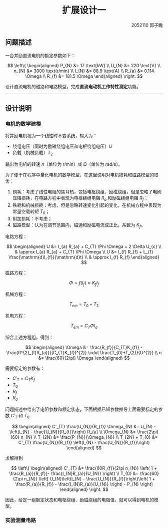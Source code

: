 <h1><center>扩展设计一</center></h1>

<div align='right'>2052110 郭子瞻</div>

## 问题描述

一台并励直流电机的额定参数如下：

$$
\left\{ \begin{aligned}
P_{N} &= 17 \text{kW} \\
U_{N} &= 220 \text{V} \\
n_{N} &= 3000 \text{r/min} \\
I_{N} &= 88.9 \text{A} \\
R_{a} &= 0.114 \Omega \\
R_{f} &= 181.5 \Omega
\end{aligned} \right.
$$

设计直流电机的磁路和电路模型，完成**直流电动机工作特性测定**功能。

---

## 设计说明

### 电机的数学建模

将并励电机视为一个线性时不变系统，输入为：

- 绕组电压（同时为励磁绕组电压和电枢绕组电压）$U$
- 负载（机械负载）$T_{2}$

输出为电机的转速 $n$（单位为 r/min）或 $\Omega$（单位为 rad/s）。

为了便于在程序中量化电机的数学模型，在这里说明对电机损耗和磁路模型的取舍：

1. 铜耗：考虑了线性电阻的焦耳热，包括电枢绕组、励磁绕组，但是忽略了电刷压降损耗，在电路方程中表现为电枢绕组电阻 $R_{a}$ 和励磁绕组电阻 $R_{f}$；
2. 铁耗和机械损耗：考虑，但是忽略转速变化引起的变化，在机械方程中表现为常量空载转矩 $T_{0}$；
3. 附加损耗：不考虑；
4. 磁路模型：认为在调节范围内，磁通和励磁电流成正比，系数为 $K_{f}$。

电路方程：

$$
\begin{aligned}
U &= I_{a} R_{a} + C_{T} \Phi \Omega + 2 \Delta U_{c} \\
& \approx I_{a} R_{a} + C_{T} \Phi \Omega \\
U &= I_{f} R_{f} + L_{f} \frac{\mathrm{d}I_{f}}{\mathrm{d}t} \\
& \approx I_{f} R_{f}
\end{aligned}
$$

磁路方程：

$$
\Phi = f(I_{f}) \approx K_{f} I_{f}
$$

机械方程：

$$
T_{em} = T_{0} + T_{2}
$$

机电方程：

$$
T_{em} = C_{T} \Phi I_{a}
$$

综合上述方程组，得到：

$$
\begin{aligned}
\Omega &= \frac{R_{f}}{C_{T}K_{f}} - \frac{R^{2}_{f}R_{a}}{(C_{T}K_{f})^{2}} \cdot \frac{T_{0}+T_{2}}{U^{2}} \\
n &= \frac{60}{2\pi} \Omega
\end{aligned}
$$

需要标定的参数有：

- $C'_{T} = C_{T}K_{f}$
- $T_{0}$
- $R_{f}$
- $R_{a}$

问题描述中给出了电阻参数和额定状态，下面根据已知参数推导上面需要标定的参数 $C'_{T}$ 和 $T_{0}$.

$$
\begin{aligned}
C'_{T} \frac{U_{N}}{R_{f}} \Omega_{N} &= U_{N} - \left(I_{N} - \frac{U_{N}}{R_{f}}\right) R_{a} \\
\Omega_{N} &= \frac{2\pi}{60} n_{N} \\
T_{2N} &= \frac{P_{N}}{\Omega_{N}} \\
T_{2N} + T_{0} &= C'_{T} \frac{U_{N}}{R_{f}} \left(I_{N} - \frac{U_{N}}{R_{f}}\right)
\end{aligned}
$$

求解得到

$$
\left\{ \begin{aligned}
C'_{T} &= \frac{60R_{f}}{2\pi n_{N}} \left( 1 + \frac{R_{a}}{R_{f}}- \frac{I_{N}R_{a}}{U_{N}} \right) \\
T_{0} &= \frac{60}{2\pi n_{N}} \left[ U_{N}\left(I_{N} - \frac{U_{N}}{R_{f}}\right)\left( 1 + \frac{R_{a}}{R_{f}} - \frac{I_{N}R_{a}}{U_{N}} \right) - P_{N} \right]
\end{aligned} \right.
$$

因此，给定一组额定状态和电枢绕组、励磁绕组的电阻值，就可以得到电机的模型。

### 实验测量电路
